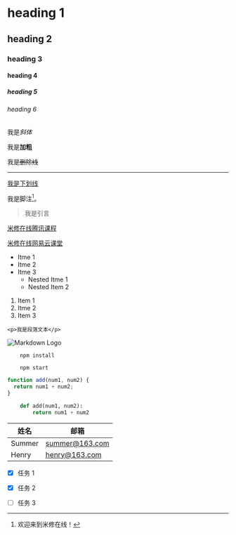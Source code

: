 <!-- headings -->

# heading 1

## heading 2

### heading 3

#### heading 4

##### heading 5

###### heading 6

<!-- 斜体 -->

我是*斜体*

<!-- 粗体 -->

我是**加粗**

<!-- 删除线 -->

我是~~删除线~~

<!-- 分割线 -->

---

<!-- 下划线 -->

<u>我是下划线</u>

<!-- 脚注：对文本补充说明 -->
<!-- 脚注 id 必须唯一，
无论脚注 id 如何起名，显示时一律标为数字，并且按出现顺序排列 -->

我是脚注[^1]。

[^1]: 欢迎来到米修在线！

<!-- 转义\ -->

<!-- 引言 -->

> 我是引言

<!-- 链接 -->

[米修在线腾讯课程](https://imissu.ke.qq.com/#category=-1&tab=1)

[米修在线网易云课堂](http://study.163.com/u/masterwu)

<!-- 无需列表 -->

- Itme 1
- Itme 2
- Itme 3
  - Nested Itme 1
  - Nested Item 2

<!-- 有序列表 -->

1. Item 1
2. Itme 2
3. Item 3

<!-- 内联代码块 -->

`<p>我是段落文本</p>`

<!-- 图片 -->

![Markdown Logo](https://markdown-here.com/img/icon256.png)

<!-- Github Markdown -->

<!-- 代码块  -->

```
    npm install

    npm start
```

```Javascript
function add(num1, num2) {
  return num1 + num2;
}
```

```Python
    def add(num1, num2):
        return num1 + num2
```

<!-- 表格 -->

| 姓名   | 邮箱           |
| ------ | -------------- |
| Summer | summer@163.com |
| Henry  | henry@163.com  |

<!-- 任务列表 -->

- [x] 任务 1

- [x] 任务 2

- [ ] 任务 3
